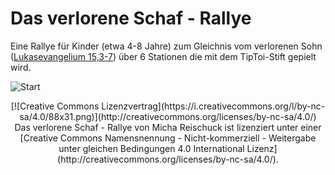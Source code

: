 # Das verlorene Schaf - Rallye

Eine Rallye für Kinder (etwa 4-8 Jahre) zum Gleichnis vom verlorenen Sohn ([Lukasevangelium 15,3-7](http://www.bibleserver.com/text/GNB/Lukas15,3-7)) über 6 Stationen die mit dem TipToi-Stift gepielt wird.


![Start](http://michote.github.io/Schaf-Start.svg)


<center>[![Creative Commons Lizenzvertrag](https://i.creativecommons.org/l/by-nc-sa/4.0/88x31.png)](http://creativecommons.org/licenses/by-nc-sa/4.0/)
<span xmlns:dct="http://purl.org/dc/terms/" href="http://purl.org/dc/dcmitype/InteractiveResource" property="dct:title" rel="dct:type">Das verlorene Schaf - Rallye</span> von <span xmlns:cc="http://creativecommons.org/ns#" property="cc:attributionName">Micha Reischuck</span> ist lizenziert unter einer [Creative Commons Namensnennung - Nicht-kommerziell - Weitergabe unter gleichen Bedingungen 4.0 International Lizenz](http://creativecommons.org/licenses/by-nc-sa/4.0/).</center>
